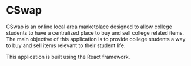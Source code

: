 # CSwap
CSwap is an online local area marketplace designed to allow college students to have a centralized place to buy and sell college related items. The main objective of this application is to provide college students a way to buy and sell items relevant to their student life. 

This application is built using the React framework. 
